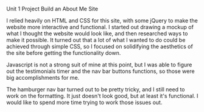 Unit 1 Project Build an About Me Site

I relied heavily on HTML and CSS for this site, with some jQuery to make the website more interactive and functional. I started out drawing a mockup of what I thought the website would look like, and then researched ways to make it possible. It turned out that a lot of what I wanted to do could be achieved through simple CSS, so I focused on solidifying the aesthetics of the site before getting the functionality down.

Javascript is not a strong suit of mine at this point, but I was able to figure out the testimonials timer and the nav bar buttons functions, so those were big accomplishments for me.

The hamburger nav bar turned out to be pretty tricky, and I still need to work on the formatting. It just doesn't look good, but at least it's functional. I would like to spend more time trying to work those issues out.
